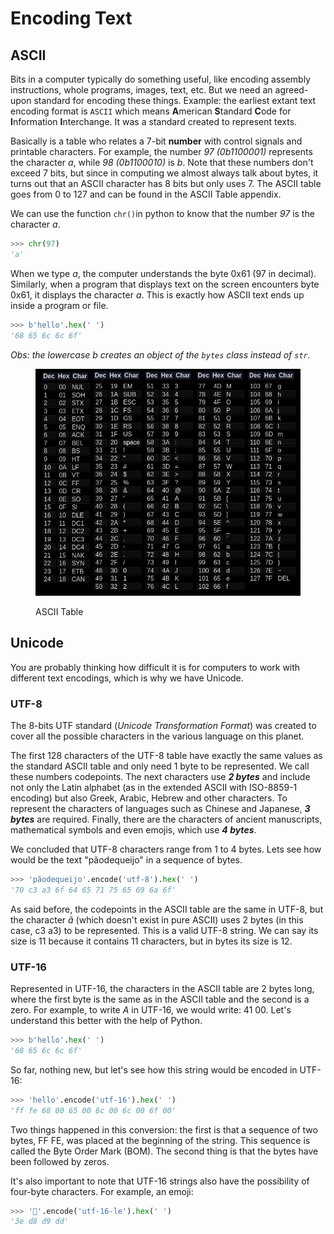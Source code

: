 # Encoding Text

## ASCII

Bits in a computer typically do something useful, like encoding assembly instructions, whole programs, images, text, etc. But we need an agreed-upon standard for encoding these things. Example: the earliest extant text encoding format is `ASCII` which means **A**merican **S**tandard **C**ode for **I**nformation **I**nterchange. It was a standard created to represent texts.

Basically is a table who relates a 7-bit **number** with control signals and printable characters. For example, the number _97 (0b1100001)_ represents the character _a_, while _98 (0b1100010)_ is _b_. Note that these numbers don't exceed 7 bits, but since in computing we almost always talk about bytes, it turns out that an ASCII character has 8 bits but only uses 7. The ASCII table goes from 0 to 127 and can be found in the ASCII Table appendix.

We can use the function `chr()`in python to know that the number _97_ is the character _a_.

```python
>>> chr(97)
'a'
```

When we type _a_, the computer understands the byte 0x61 (97 in decimal). Similarly, when a program that displays text on the screen encounters byte 0x61, it displays the character _a_. This is exactly how ASCII text ends up inside a program or file.

```python
>>> b'hello'.hex(' ')
'68 65 6c 6c 6f'
```

_Obs: the lowercase b creates an object of the `bytes` class instead of `str`._


<figure><img src="../.gitbook/assets/image (2).png" alt=""><figcaption><p>ASCII Table</p></figcaption></figure>

## Unicode

You are probably thinking how difficult it is for computers to work with different text encodings, which is why we have Unicode.

### UTF-8

The 8-bits UTF standard (_Unicode Transformation Format_) was created to cover all the possible characters in the various language on this planet.

The first 128 characters of the UTF-8 table have exactly the same values as the standard ASCII table and only need 1 byte to be represented. We call these numbers codepoints. The next characters use _**2 bytes**_ and include not only the Latin alphabet (as in the extended ASCII with ISO-8859-1 encoding) but also Greek, Arabic, Hebrew and other characters. To represent the characters of languages such as Chinese and Japanese, _**3 bytes**_ are required. Finally, there are the characters of ancient manuscripts, mathematical symbols and even emojis, which use _**4 bytes**_.

We concluded that UTF-8 characters range from 1 to 4 bytes. Lets see how would be the text "pãodequeijo" in a sequence of bytes.

```python
>>> 'pãodequeijo'.encode('utf-8').hex(' ')
'70 c3 a3 6f 64 65 71 75 65 69 6a 6f'
```

As said before, the codepoints in the ASCII table are the same in UTF-8, but the character _ã_ (which doesn't exist in pure ASCII) uses 2 bytes (in this case, c3 a3) to be represented. This is a valid UTF-8 string. We can say its size is 11 because it contains 11 characters, but in bytes its size is 12.

### UTF-16

Represented in UTF-16, the characters in the ASCII table are 2 bytes long, where the first byte is the same as in the ASCII table and the second is a zero. For example, to write _A_ in UTF-16, we would write: 41 00. Let's understand this better with the help of Python.

```python
>>> b'hello'.hex(' ')
'68 65 6c 6c 6f'
```

So far, nothing new, but let's see how this string would be encoded in UTF-16:

```python
>>> 'hello'.encode('utf-16').hex(' ')
'ff fe 68 00 65 00 6c 00 6c 00 6f 00'
```

Two things happened in this conversion: the first is that a sequence of two bytes, FF FE, was placed at the beginning of the string. This sequence is called the Byte Order Mark (BOM). The second thing is that the bytes have been followed by zeros.

It's also important to note that UTF-16 strings also have the possibility of four-byte characters. For example, an emoji:

```python
>>> '🧙'.encode('utf-16-le').hex(' ')
'3e d8 d9 dd'
```
